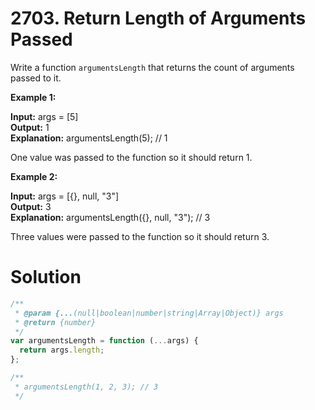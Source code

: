 # 2703. Return Length of Arguments Passed

Write a function `argumentsLength` that returns the count of arguments passed to it.

**Example 1:**

**Input:** args = [5] <br>
**Output:** 1<br>
**Explanation:**
argumentsLength(5); // 1 <br>

One value was passed to the function so it should return 1.<br>

**Example 2:**

**Input:** args = [{}, null, "3"]<br>
**Output:** 3<br>
**Explanation:**
argumentsLength({}, null, "3"); // 3 <br>

Three values were passed to the function so it should return 3.<br>

# Solution

```js
/**
 * @param {...(null|boolean|number|string|Array|Object)} args
 * @return {number}
 */
var argumentsLength = function (...args) {
  return args.length;
};

/**
 * argumentsLength(1, 2, 3); // 3
 */
```
